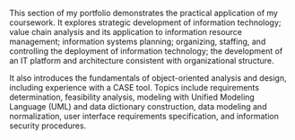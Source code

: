 This section of my portfolio demonstrates the practical application of my coursework.
It explores strategic development of information technology; value chain analysis and its application to information resource management;
information systems planning; organizing, staffing, and controlling the deployment of information technology; 
the development of an IT platform and architecture consistent with organizational structure.

It also introduces the fundamentals of object-oriented analysis and design, including experience with a CASE tool. 
Topics include requirements determination, feasibility analysis, modeling with Unified Modeling Language (UML) and data dictionary 
construction, data modeling and normalization, user interface requirements specification, and information security procedures.  



